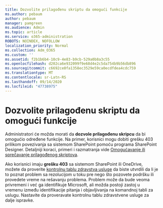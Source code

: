 ```yaml
---
title: Dozvolite prilagođenu skriptu da omogući funkcije
ms.author: pebaum
author: pebaum
manager: pamgreen
ms.audience: Admin
ms.topic: article
ms.service: o365-administration
ROBOTS: NOINDEX, NOFOLLOW
localization_priority: Normal
ms.collection: Adm_O365
ms.custom: ''
ms.assetid: f2b1b6b4-10c9-4e83-b9cb-529a0b8a3c55
ms.openlocfilehash: d202ca6e932099f9e68d4e2c5da754b9b56db896
ms.sourcegitcommit: c6692ce0fa1358ec3529e59ca0ecdfdea4cdc759
ms.translationtype: MT
ms.contentlocale: sr-Latn-RS
ms.lasthandoff: 09/14/2020
ms.locfileid: "47738975"
---
```

# <a name="allow-custom-script-to-enable-features"></a>Dozvolite prilagođenu skriptu da omogući funkcije

Administratori će možda morati da **dozvole prilagođenu skripcu** da bi omogućio određene funkcije. Na primer, korisnici mogu dobiti grešku 403 prilikom povezivanja sa sistemom SharePoint pomoću programa SharePoint Designer. Detaljniji koraci, primeri i razmatranja vide [Omogućavanje ili sprečavanje prilagođenog skriptova](https://docs.microsoft.com/sharepoint/allow-or-prevent-custom-script).

Ako korisnici imaju **grešku 403** sa sistemom SharePoint ili OneDrive, možete da proverite [kontrolnu tablu zdravstva usluge](https://admin.microsoft.com/AdminPortal/Home#/servicehealth) da biste utvrdili da li je to poznat problem sa rezolucijom u toku pre nego što pozovete podršku ili provedete vreme na rešavanju problema. Problem može da bude veoma privremeni i već ga identifikuje Microsoft, ali možda postoji zastoj u vremenu između identifikacije pitanja i objavljivanja na komandnoj tabli za uslugu. Nastavite da proveravate kontrolnu tablu zdravstvene usluge za dalje ispravke.

